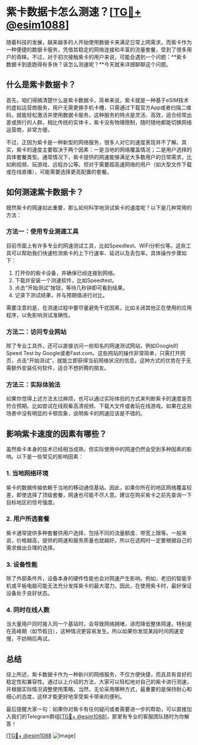 # 紫卡数据卡怎么测速？[[TG💪+ @esim1088](https://t.me/s/esim1088)]

随着科技的发展，越来越多的人开始使用数据卡来满足日常上网需求。而紫卡作为一种便捷的数据卡服务，凭借其稳定的网络连接和丰富的流量套餐，受到了很多用户的青睐。不过，对于初次接触紫卡的用户来说，可能会遇到一个问题：**紫卡数据卡到底跑得有多快？该怎么测速呢？**今天就来详细聊聊这个问题。

## 什么是紫卡数据卡？

首先，咱们得搞清楚什么是紫卡数据卡。简单来说，紫卡就是一种基于eSIM技术的虚拟运营商服务，用户无需更换手机卡槽，只需通过下载官方App或者扫描二维码，就能轻松激活并使用数据卡服务。这种服务的特点是灵活、高效，适合经常出差或旅行的人群。相比传统的实体卡，紫卡没有物理限制，随时随地都能切换网络运营商，非常方便。

不过，正因为紫卡是一种新型的网络服务，很多人对它的速度表现并不了解。其实，紫卡的速度主要取决于两个因素：一是当地的网络覆盖情况；二是用户选择的具体套餐类型。通常情况下，紫卡提供的网速能够满足大多数用户的日常需求，比如刷视频、玩游戏、远程办公等。但对于需要超高速网络的用户（如大型文件下载或在线直播），可能需要选择更高配置的套餐。

## 如何测速紫卡数据卡？

既然紫卡的网速如此重要，那么如何科学地测试紫卡的速度呢？以下是几种常用的方法：

### 方法一：使用专业测速工具

目前市面上有许多专业的网速测试工具，比如Speedtest、WiFi分析仪等。这些工具可以帮助我们快速检测紫卡的上下行速率、延迟以及丢包率。具体操作步骤如下：

1. 打开你的紫卡设备，并确保已经连接到网络。
2. 下载并安装一个测速软件，比如Speedtest。
3. 点击“开始测试”按钮，等待几秒钟即可看到结果。
4. 记录下测试结果，并与预期值进行对比。

需要注意的是，在测速过程中要尽量避免干扰因素，比如关闭其他正在使用的应用程序，以免影响测试准确性。

### 方法二：访问专业网站

除了专业工具外，还可以直接访问一些知名的网速测试网站，例如Google的Speed Test by Google或者Fast.com。这些网站的操作非常简单，只需打开网页，点击“开始测试”，就能立即获得当前网络状况的信息。这种方式的优势在于无需额外安装任何软件，适合不想折腾的朋友。

### 方法三：实际体验法

如果你觉得上述方法太过麻烦，也可以通过实际体验的方式来判断紫卡的速度是否符合预期。比如尝试在线观看高清视频、下载大文件或者玩在线游戏。如果在这些场景中没有明显的卡顿现象，说明紫卡的网速应该是不错的。

## 影响紫卡速度的因素有哪些？

虽然紫卡本身的技术已经相当成熟，但实际使用中的网速仍然会受到多种因素的影响。以下是一些常见的影响因素：

### 1. 当地网络环境

紫卡的数据传输依赖于当地的移动通信基站。因此，如果你所在的地区网络覆盖较差，即使选择了顶级套餐，网速也可能不尽人意。建议在购买紫卡之前先查询一下目标地区的信号强度。

### 2. 用户所选套餐

紫卡通常提供多种套餐供用户选择，包括不同的流量额度、带宽上限等。一般来说，价格越高，提供的网速和服务质量也就越好。所以在选购时一定要根据自己的需求做出合理的选择。

### 3. 设备性能

除了外部条件外，设备本身的硬件性能也会对网速产生影响。例如，老旧的智能手机或平板电脑可能无法充分发挥紫卡的最大潜力。因此，在使用紫卡时，最好保证设备处于良好状态。

### 4. 同时在线人数

当大量用户同时接入同一个基站时，会导致网络拥堵，进而降低整体网速。特别是在高峰期（如节假日），这种情况更容易发生。所以如果你发现某段时间网速变慢，不妨稍后再试。

## 总结

综上所述，紫卡数据卡作为一种新兴的网络服务，不仅方便快捷，而且具有良好的稳定性和兼容性。通过以上介绍的方法，大家可以轻松地对自己的紫卡进行测速，并根据实际情况调整使用策略。当然，无论采用哪种方式，最重要的是保持耐心和细心的态度，这样才能更好地享受紫卡带来的便利。

最后提醒大家一句：如果你对紫卡有任何疑问或者需要进一步的帮助，可以直接加入我们的Telegram群组[[TG💪+ @esim1088](https://t.me/s/esim1088)]，那里有专业的客服团队随时为你解答！

[[TG💪+ @esim1088](https://t.me/s/esim1088) ![Image](https://i.postimg.cc/4NQfJmqS/Snipaste-2025-05-13-00-14-12.png)]